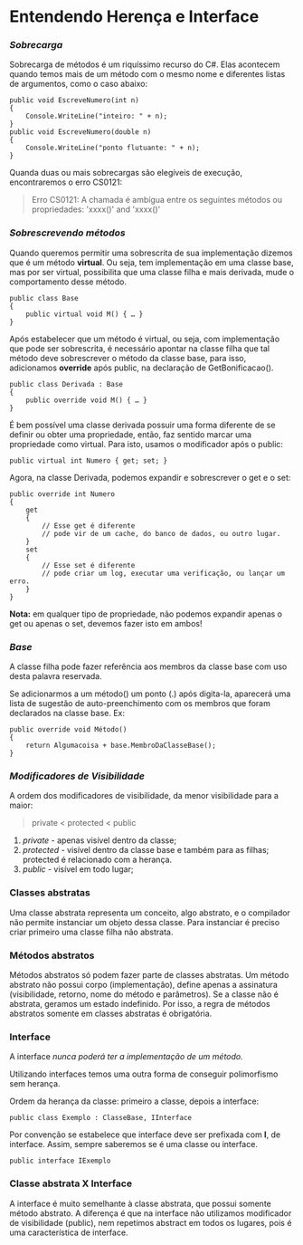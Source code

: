 # Entendendo Herença e Interface

### _Sobrecarga_
Sobrecarga de métodos é um riquíssimo recurso do C#. Elas acontecem quando temos mais de um método com o mesmo nome e diferentes listas de argumentos, como o caso abaixo:

    public void EscreveNumero(int n)
    {
        Console.WriteLine("inteiro: " + n);
    }
    public void EscreveNumero(double n)
    {
        Console.WriteLine("ponto flutuante: " + n);
    }

Quanda duas ou mais sobrecargas são elegíveis de execução, encontraremos o erro CS0121:

> Erro CS0121: A chamada é ambígua entre os seguintes métodos ou propriedades: 'xxxx()' and 'xxxx()'

### _Sobrescrevendo métodos_
Quando queremos permitir uma sobrescrita de sua implementação dizemos que é um método **virtual**. Ou seja, tem implementação em uma classe base, mas por ser virtual, possibilita que uma classe filha e mais derivada, mude o comportamento desse método. 

    public class Base
    {
        public virtual void M() { … }
    }

Após estabelecer que um método é virtual, ou seja, com implementação que pode ser sobrescrita, é necessário apontar na classe filha que tal método deve sobrescrever o método da classe base, para isso, adicionamos **override** após public, na declaração de GetBonificacao().

    public class Derivada : Base
    {
        public override void M() { … }
    }

É bem possível uma classe derivada possuir uma forma diferente de se definir ou obter uma propriedade, então, faz sentido marcar uma propriedade como virtual. Para isto, usamos o modificador após o public:

    public virtual int Numero { get; set; }

Agora, na classe Derivada, podemos expandir e sobrescrever o get e o set:

    public override int Numero
    {
        get
        {
            // Esse get é diferente
            // pode vir de um cache, do banco de dados, ou outro lugar.
        }
        set
        {
            // Esse set é diferente
            // pode criar um log, executar uma verificação, ou lançar um erro.
        }
    }

**Nota:** em qualquer tipo de propriedade, não podemos expandir apenas o get ou apenas o set, devemos fazer isto em ambos!

### _Base_
A classe filha pode fazer referência aos membros da classe base com uso desta palavra reservada.

Se adicionarmos a um método() um ponto (.) após digita-la, aparecerá uma lista de sugestão de auto-preenchimento com os membros que foram declarados na classe base. Ex:

    public override void Método()
    {
        return Algumacoisa + base.MembroDaClasseBase();
    }

### _Modificadores de Visibilidade_
A ordem dos modificadores de visibilidade, da menor visibilidade para a maior:

> private < protected < public

 1. _private_ - apenas visível dentro da classe; 
 2. _protected_ - visível dentro da classe base e também para as filhas; protected é relacionado com a herança.
 3. _public_ - visível em todo lugar; 

### Classes abstratas
Uma classe abstrata representa um conceito, algo abstrato, e o compilador não permite instanciar um objeto dessa classe. Para instanciar é preciso criar primeiro uma classe filha não abstrata.

### Métodos abstratos
Métodos abstratos só podem fazer parte de classes abstratas. 
Um método abstrato não possui corpo (implementação), define apenas a assinatura (visibilidade, retorno, nome do método e parâmetros). Se a classe não é abstrata, geramos um estado indefinido. Por isso, a regra de métodos abstratos somente em classes abstratas é obrigatória.

### Interface
A interface _nunca poderá ter a implementação de um método._

Utilizando interfaces temos uma outra forma de conseguir polimorfismo sem herança.

Ordem da herança da classe: primeiro a classe, depois a interface:

    public class Exemplo : ClasseBase, IInterface
 
Por convenção se estabelece que interface deve ser prefixada com **I**, de interface. Assim, sempre saberemos se é uma classe ou interface.

    public interface IExemplo

### Classe abstrata X Interface
A interface é muito semelhante à classe abstrata, que possui somente método abstrato. A diferença é que na interface não utilizamos modificador de visibilidade (public), nem repetimos abstract em todos os lugares, pois é uma característica de interface.